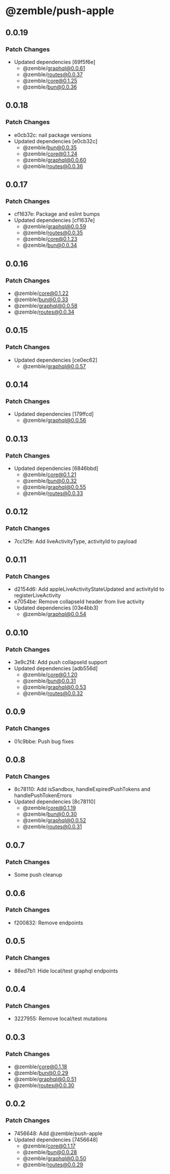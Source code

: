 # @zemble/push-apple

## 0.0.19

### Patch Changes

- Updated dependencies [69f5f6e]
  - @zemble/graphql@0.0.61
  - @zemble/routes@0.0.37
  - @zemble/core@0.1.25
  - @zemble/bun@0.0.36

## 0.0.18

### Patch Changes

- e0cb32c: nail package versions
- Updated dependencies [e0cb32c]
  - @zemble/bun@0.0.35
  - @zemble/core@0.1.24
  - @zemble/graphql@0.0.60
  - @zemble/routes@0.0.36

## 0.0.17

### Patch Changes

- cf1637e: Package and eslint bumps
- Updated dependencies [cf1637e]
  - @zemble/graphql@0.0.59
  - @zemble/routes@0.0.35
  - @zemble/core@0.1.23
  - @zemble/bun@0.0.34

## 0.0.16

### Patch Changes

- @zemble/core@0.1.22
- @zemble/bun@0.0.33
- @zemble/graphql@0.0.58
- @zemble/routes@0.0.34

## 0.0.15

### Patch Changes

- Updated dependencies [ce0ec62]
  - @zemble/graphql@0.0.57

## 0.0.14

### Patch Changes

- Updated dependencies [179ffcd]
  - @zemble/graphql@0.0.56

## 0.0.13

### Patch Changes

- Updated dependencies [6846bbd]
  - @zemble/core@0.1.21
  - @zemble/bun@0.0.32
  - @zemble/graphql@0.0.55
  - @zemble/routes@0.0.33

## 0.0.12

### Patch Changes

- 7cc12fe: Add liveActivityType, activityId to payload

## 0.0.11

### Patch Changes

- d2154d6: Add appleLiveActivityStateUpdated and activityId to registerLiveActivity
- e7054be: Remove collapseId header from live activity
- Updated dependencies [03e4bb3]
  - @zemble/graphql@0.0.54

## 0.0.10

### Patch Changes

- 3e9c2f4: Add push collapseId support
- Updated dependencies [adb556d]
  - @zemble/core@0.1.20
  - @zemble/bun@0.0.31
  - @zemble/graphql@0.0.53
  - @zemble/routes@0.0.32

## 0.0.9

### Patch Changes

- 01c9bbe: Push bug fixes

## 0.0.8

### Patch Changes

- 8c78110: Add isSandbox, handleExpiredPushTokens and handlePushTokenErrors
- Updated dependencies [8c78110]
  - @zemble/core@0.1.19
  - @zemble/bun@0.0.30
  - @zemble/graphql@0.0.52
  - @zemble/routes@0.0.31

## 0.0.7

### Patch Changes

- Some push cleanup

## 0.0.6

### Patch Changes

- f200832: Remove endpoints

## 0.0.5

### Patch Changes

- 86ed7b1: Hide local/test graphql endpoints

## 0.0.4

### Patch Changes

- 3227955: Remove local/test mutations

## 0.0.3

### Patch Changes

- @zemble/core@0.1.18
- @zemble/bun@0.0.29
- @zemble/graphql@0.0.51
- @zemble/routes@0.0.30

## 0.0.2

### Patch Changes

- 7456648: Add @zemble/push-apple
- Updated dependencies [7456648]
  - @zemble/core@0.1.17
  - @zemble/bun@0.0.28
  - @zemble/graphql@0.0.50
  - @zemble/routes@0.0.29
